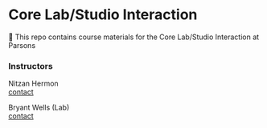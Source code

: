 # Core Lab/Studio Interaction
👋 This repo contains course materials for the Core Lab/Studio Interaction at Parsons

### Instructors
Nitzan Hermon  
[contact](mailto:x@vvvvvv.co)  

Bryant Wells (Lab)  
[contact](mailto:bryant@bryantwells.com)


